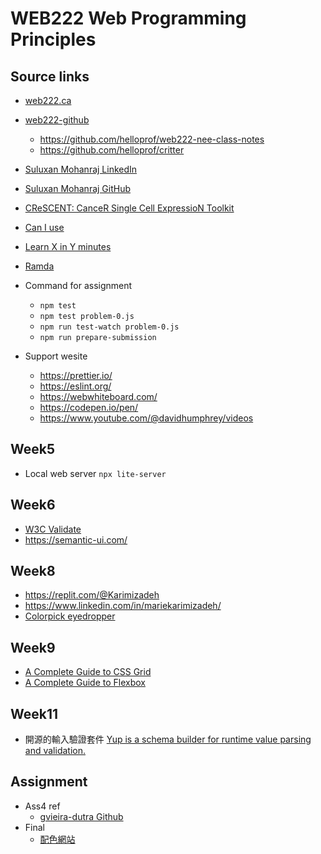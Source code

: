 # WEB222   Web Programming Principles

## Source links

- [web222.ca](https://web222.ca/)
- [web222-github](https://github.com/sictweb/web222)
    - https://github.com/helloprof/web222-nee-class-notes
    - https://github.com/helloprof/critter

- [Suluxan Mohanraj LinkedIn](https://www.linkedin.com/in/suluxan/)
- [Suluxan Mohanraj GitHub](https://github.com/helloprof/web222-nee-class-notes)

- [CReSCENT: CanceR Single Cell ExpressioN Toolkit](https://crescent.cloud/)

- [Can I use](https://caniuse.com/)
- [Learn X in Y minutes](https://learnxinyminutes.com/)
- [Ramda](https://ramdajs.com/)

- Command for assignment
  - `npm test`
  - `npm test problem-0.js`
  - `npm run test-watch problem-0.js`
  - `npm run prepare-submission`

- Support wesite
  - https://prettier.io/
  - https://eslint.org/
  - https://webwhiteboard.com/
  - https://codepen.io/pen/
  - https://www.youtube.com/@davidhumphrey/videos

## Week5

- Local web server `npx lite-server`

## Week6

- [W3C Validate](https://validator.w3.org/)
- https://semantic-ui.com/

## Week8

- https://replit.com/@Karimizadeh
- https://www.linkedin.com/in/mariekarimizadeh/
- [Colorpick eyedropper](https://chrome.google.com/webstore/detail/colorpick-eyedropper/ohcpnigalekghcmgcdcenkpelffpdolg)

## Week9

- [A Complete Guide to CSS Grid](https://css-tricks.com/snippets/css/complete-guide-grid/)
- [A Complete Guide to Flexbox](https://css-tricks.com/snippets/css/a-guide-to-flexbox/)

## Week11

- 開源的輸入驗證套件 [Yup is a schema builder for runtime value parsing and validation.](https://github.com/jquense/yup)

## Assignment

- Ass4 ref
  - [gvieira-dutra Github](https://github.com/gvieira-dutra/Web222_Music_App/tree/main)
- Final
  - [配色網站](https://palettelist.com/)
